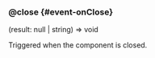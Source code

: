 ### @close {#event-onClose}

(result: null &#124; string) => void


Triggered when the component is closed.
